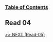 
### [Table of Contents](https://wondwosentsige.github.io/code-301-reading-notes/Home)

## Read 04




























[>> NEXT (Read-05)](https://wondwosentsige.github.io/code-301-reading-notes/class-05)



